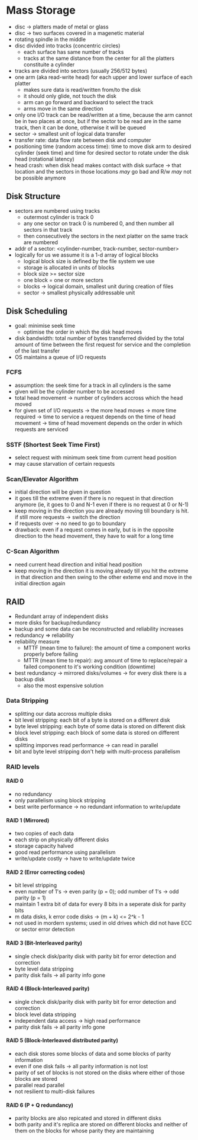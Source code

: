 # Mass Storage

- disc -> platters made of metal or glass
- disc -> two surfaces covered in a magenetic material
- rotating spindle in the middle
- disc divided into tracks (concentric circles)
  - each surface has same number of tracks
  - tracks at the same distance from the center for all the platters constituite a cylinder
- tracks are divided into sectors (usually 256/512 bytes)
- one arm (aka read-write head) for each upper and lower surface of each platter
  - makes sure data is read/written from/to the disk
  - it should only glide, not touch the disk
  - arm can go forward and backward to select the track
  - arms move in the same direction
- only one I/O track can be read/written at a time, because the arm cannot be in two places at once, but if the sector to be read are in the same track, then it can be done, otherwise it will be queued
- sector -> smallest unit of logical data transfer
- transfer rate: data flow rate between disk and computer
- positioning time (random access time): time to move disk arm to desired cylinder (seek time) and time for desired sector to rotate under the disk head (rotational latency)
- head crash: when disk head makes contact with disk surface -> that location and the sectors in those locations _may_ go bad and R/w _may_ not be possible anymore

## Disk Structure

- sectors are numbered using tracks
  - outermost cylinder is track 0
  - any one sector on track 0 is numbered 0, and then number all sectors in that track
  - then consecutively the sectors in the next platter on the same track are numbered
- addr of a sector: <cylinder-number, track-number, sector-number>
- logically for us we assume it is a 1-d array of logical blocks
  - logical block size is defined by the file system we use
  - storage is allocated in units of blocks
  - block size >= sector size
  - one block = one or more sectors
  - blocks -> logical domain, smallest unit during creation of files
  - sector -> smallest physically addressable unit

## Disk Scheduling

- goal: minimise seek time
  - optimise the order in which the disk head moves
- disk bandwidth: total number of bytes transferred divided by the total amount of time between the first request for service and the completion of the last transfer
- OS maintains a queue of I/O requests

### FCFS

- assumption: the seek time for a track in all cylinders is the same
- given will be the cylinder number to be accessed
- total head movement -> number of cylinders accross which the head moved
- for given set of I/O requests -> the more head moves -> more time required -> time to service a request depends on the time of head movement -> time of head movement depends on the order in which requests are serviced

### SSTF (Shortest Seek Time First)

- select request with minimum seek time from current head position
- may cause starvation of certain requests

### Scan/Elevator Algorithm

- initial direction will be given in question
- it goes till the extreme even if there is no request in that direction anymore (ie, it goes to 0 and N-1 even if there is no request at 0 or N-1)
- keep moving in the direction you are already moving till boundary is hit. if still more requests -> switch the direction
- if requests over -> no need to go to boundary
- drawback: even if a request comes in early, but is in the opposite direction to the head movement, they have to wait for a long time

### C-Scan Algorithm

- need current head direction and initial head position
- keep moving in the direction it is moving already till you hit the extreme in that direction and then swing to the other exteme end and move in the initial direction again

## RAID

- Redundant array of independent disks
- more disks for backup/redundancy
- backup and some data can be reconstructed and reliability increases
- redundancy => reliability
- reliability measure
  - MTTF (mean time to failure): the amount of time a component works properly before failing
  - MTTR (mean time to repair): avg amount of time to replace/repair a failed component to it's working condition (downtime)
- best redundancy -> mirrored disks/volumes -> for every disk there is a backup disk
  - also the most expensive solution

### Data Stripping

- splitting our data accross multiple disks
- bit level stripping: each bit of a byte is stored on a different disk
- byte level stripping: each byte of some data is stored on different disk
- block level stripping: each block of some data is stored on different disks
- splitting imporves read performance -> can read in parallel
- bit and byte level stripping don't help with multi-process parallelism

### RAID levels

#### RAID 0

- no redundancy
- only parallelism using block stripping
- best write performance -> no redundant information to write/update

#### RAID 1 (Mirrored)

- two copies of each data
- each strip on physically different disks
- storage capacity halved
- good read performance using parallelism
- write/update costly -> have to write/update twice

#### RAID 2 (Error correcting codes)

- bit level stripping
- even number of 1's -> even parity (p = 0); odd number of 1's -> odd parity (p = 1)
- maintain 1 extra bit of data for every 8 bits in a seperate disk for parity bits
- m data disks, k error code disks -> (m + k) <= 2^k - 1
- not used in mordern systems; used in old drives which did not have ECC or sector error detection

#### RAID 3 (Bit-Interleaved parity)

- single check disk/parity disk with parity bit for error detection and correction
- byte level data stripping
- parity disk fails -> all parity info gone

#### RAID 4 (Block-Interleaved parity)

- single check disk/parity disk with parity bit for error detection and correction
- block level data stripping
- independent data access -> high read performance
- parity disk fails -> all parity info gone

#### RAID 5 (Block-Interleaved distributed parity)

- each disk stores some blocks of data and some blocks of parity information
- even if one disk fails -> all parity information is not lost
- parity of set of blocks is not stored on the disks where either of those blocks are stored
- parallel read parallel
- not resilient to multi-disk failures

#### RAID 6 (P + Q redundancy)

- parity blocks are also repicated and stored in different disks
- both parity and it's replica are stored on different blocks and neither of them on the blocks for whose parity they are maintaining
